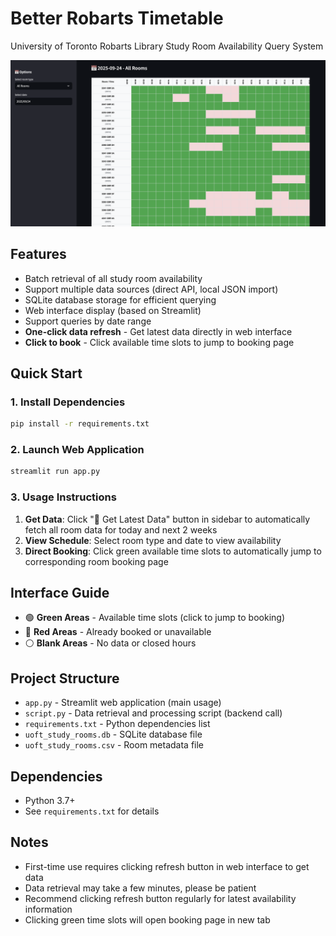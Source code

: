 # Better Robarts Timetable

University of Toronto Robarts Library Study Room Availability Query System

![alt text](image.png)

## Features

- Batch retrieval of all study room availability
- Support multiple data sources (direct API, local JSON import)
- SQLite database storage for efficient querying
- Web interface display (based on Streamlit)
- Support queries by date range
- **One-click data refresh** - Get latest data directly in web interface
- **Click to book** - Click available time slots to jump to booking page

## Quick Start

### 1. Install Dependencies

```bash
pip install -r requirements.txt
```

### 2. Launch Web Application

```bash
streamlit run app.py
```

### 3. Usage Instructions

1. **Get Data**: Click "🔄 Get Latest Data" button in sidebar to automatically fetch all room data for today and next 2 weeks
2. **View Schedule**: Select room type and date to view availability
3. **Direct Booking**: Click green available time slots to automatically jump to corresponding room booking page

## Interface Guide

- 🟢 **Green Areas** - Available time slots (click to jump to booking)
- 🔴 **Red Areas** - Already booked or unavailable
- ⚪ **Blank Areas** - No data or closed hours

## Project Structure

- `app.py` - Streamlit web application (main usage)
- `script.py` - Data retrieval and processing script (backend call)
- `requirements.txt` - Python dependencies list
- `uoft_study_rooms.db` - SQLite database file
- `uoft_study_rooms.csv` - Room metadata file

## Dependencies

- Python 3.7+
- See `requirements.txt` for details

## Notes

- First-time use requires clicking refresh button in web interface to get data
- Data retrieval may take a few minutes, please be patient
- Recommend clicking refresh button regularly for latest availability information
- Clicking green time slots will open booking page in new tab
